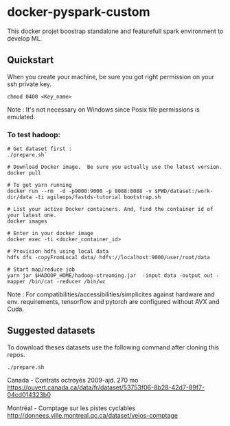 # docker-pyspark-custom

This docker projet boostrap standalone and featurefull spark environment to develop ML.

## Quickstart

When you create your machine, be sure you got right permission on your ssh private key.

```
chmod 0400 <Key_name>
```

Note : It's not necessary on Windows since Posix file permissions is emulated.

### To test hadoop:

```
# Get dataset first :
./prepare.sh`

# Download Docker image.  Be sure you actually use the latest version.
docker pull

# To get yarn running
docker run --rm  -d -p9000:9000 -p 8088:8088 -v $PWD/dataset:/work-dir/data -ti agileops/fastds-tutorial bootstrap.sh

# List your active Docker containers. And, find the container id of your latest one.
docker images

# Enter in your docker image
docker exec -ti <docker_container_id>

# Provision hdfs using local data
hdfs dfs -copyFromLocal data/ hdfs://localhost:9000/user/root/data

# Start map/reduce job
yarn jar $HADOOP_HOME/hadoop-streaming.jar  -input data -output out -mapper /bin/cat -reducer /bin/wc
```

Note : For compatibilities/accessibilities/simplicites against hardware and env. requirements, tensorflow and pytorch are configured without AVX and Cuda.

## Suggested datasets

To download theses datasets use the following command after cloning this repos.

```
./prepare.sh
```

Canada - Contrats octroyés 2009-ajd. 270 mo
https://ouvert.canada.ca/data/fr/dataset/53753f06-8b28-42d7-89f7-04cd014323b0

Montréal - Comptage sur les pistes cyclables
http://donnees.ville.montreal.qc.ca/dataset/velos-comptage

